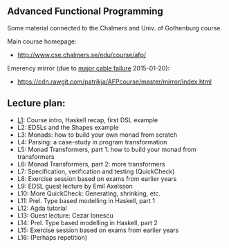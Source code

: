 Advanced Functional Programming
---------

Some material connected to the Chalmers and Univ. of Gothenburg course.

Main course homepage:
* http://www.cse.chalmers.se/edu/course/afp/

Emerency mirror (due to [major cable failure](http://www.gp.se/nyheter/goteborg/1.2606797-kabelbrott-drabbar-hogskolor-i-vastsverige) 2015-01-20): 
* https://cdn.rawgit.com/patrikja/AFPcourse/master/mirror/index.html


Lecture plan:
------------

* [L1](L1/): Course intro, Haskell recap, first DSL example 
* L2: EDSLs and the Shapes example
* L3: Monads: how to build your own monad from scratch
* L4: Parsing: a case-study in program transformation
* L5: Monad Transformers, part 1: how to build your monad from transformers
* L6: Monad Transformers, part 2: more transformers
* L7: Specification, verification and testing (QuickCheck)
* L8: Exercise session based on exams from earlier years
* L9: EDSL guest lecture by Emil Axelsson
* L10: More QuickCheck: Generating, shrinking, etc.
* L11: Prel. Type based modelling in Haskell, part 1
* L12: Agda tutorial
* L13: Guest lecture: Cezar Ionescu
* L14: Prel. Type based modelling in Haskell, part 2
* L15: Exercise session based on exams from earlier years
* L16: (Perhaps repetition)
